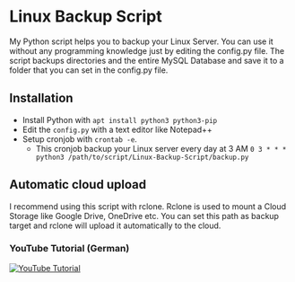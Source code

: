 # Linux Backup Script

My Python script helps you to backup your Linux Server.
You can use it without any programming knowledge just by editing the config.py file.
The script backups directories and the entire MySQL Database and save it to a folder that you can set in the config.py file.

## Installation

- Install Python with ``apt install python3 python3-pip``
- Edit the ``config.py`` with a text editor like Notepad++
- Setup cronjob with ``crontab -e``. 
  - This cronjob backup your Linux server every day at 3 AM `0 3 * * * python3 /path/to/script/Linux-Backup-Script/backup.py`

## Automatic cloud upload

I recommend using this script with rclone.
Rclone is used to mount a Cloud Storage like Google Drive, OneDrive etc.
You can set this path as backup target and rclone will upload it automatically to the cloud.

### YouTube Tutorial (German)

[![YouTube Tutorial](https://img.youtube.com/vi/Zotvv52k7lE/0.jpg)](https://www.youtube.com/watch?v=Zotvv52k7lE)